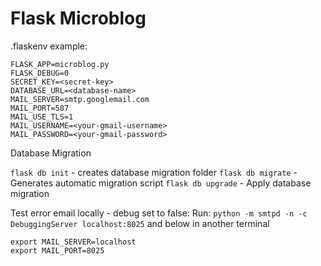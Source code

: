 # Flask Microblog

.flaskenv example:
```
FLASK_APP=microblog.py
FLASK_DEBUG=0
SECRET_KEY=<secret-key>
DATABASE_URL=<database-name>
MAIL_SERVER=smtp.googlemail.com
MAIL_PORT=587
MAIL_USE_TLS=1
MAIL_USERNAME=<your-gmail-username>
MAIL_PASSWORD=<your-gmail-password>
```
Database Migration

`flask db init` - creates database migration folder
`flask db migrate` - Generates automatic migration script
`flask db upgrade` - Apply database migration

Test error email locally - debug set to false:
Run: `python -m smtpd -n -c DebuggingServer localhost:8025`
and below in another terminal
```
export MAIL_SERVER=localhost
export MAIL_PORT=8025
```
